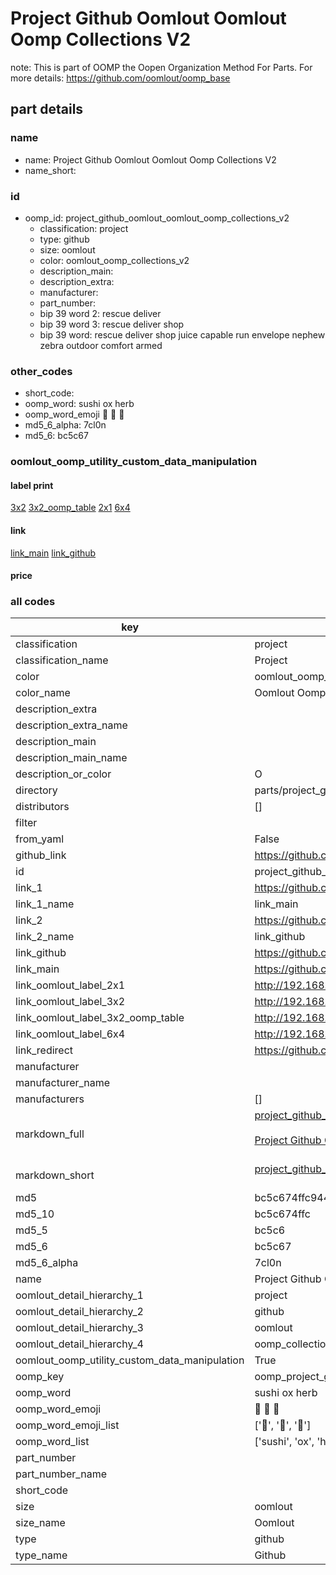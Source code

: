 # Project Github Oomlout Oomlout Oomp Collections V2  

note: This is part of OOMP the Oopen Organization Method For Parts. For more details: https://github.com/oomlout/oomp_base

##  part details
  







### name
* name: Project Github Oomlout Oomlout Oomp Collections V2
* name_short: 
### id
* oomp_id: project_github_oomlout_oomlout_oomp_collections_v2
  * classification: project
  * type: github
  * size: oomlout
  * color: oomlout_oomp_collections_v2
  * description_main: 
  * description_extra: 
  * manufacturer: 
  * part_number: 
  * bip 39 word 2: rescue deliver
  * bip 39 word 3: rescue deliver shop
  * bip 39 word: rescue deliver shop juice capable run envelope nephew zebra outdoor comfort armed

### other_codes
* short_code: 
* oomp_word: sushi ox herb
* oomp_word_emoji :sushi: :ox: :herb:
* md5_6_alpha: 7cl0n
* md5_6: bc5c67






### oomlout_oomp_utility_custom_data_manipulation
#### label print
[3x2](http://192.168.1.245:1112/?label=oomp%207cl0n)
[3x2_oomp_table](http://192.168.1.108:1112/?label=oomp%207cl0n)
[2x1](http://192.168.1.242:1112/?label=oomp%207cl0n)
[6x4](http://192.168.1.55:1112/?label=oomp%207cl0n)    

#### link

[link_main](https://github.com/oomlout/oomlout_oomp_version_1_messy/tree/main/parts/project_github_oomlout_oomlout_oomp_collections_v2) [link_github](https://github.com/oomlout/oomlout_oomp_version_1_messy/tree/main/parts/project_github_oomlout_oomlout_oomp_collections_v2)                             

#### price







### all codes 
| key | value |  
| --- | --- |  
| classification | project |  
| classification_name | Project |  
| color | oomlout_oomp_collections_v2 |  
| color_name | Oomlout Oomp Collections V2 |  
| description_extra |  |  
| description_extra_name |  |  
| description_main |  |  
| description_main_name |  |  
| description_or_color | O  |  
| directory | parts/project_github_oomlout_oomlout_oomp_collections_v2 |  
| distributors | [] |  
| filter |  |  
| from_yaml | False |  
| github_link | https://github.com/oomlout/oomlout_oomp_part_src/tree/main/parts/project_github_oomlout_oomlout_oomp_collections_v2 |  
| id | project_github_oomlout_oomlout_oomp_collections_v2 |  
| link_1 | https://github.com/oomlout/oomlout_oomp_version_1_messy/tree/main/parts/project_github_oomlout_oomlout_oomp_collections_v2 |  
| link_1_name | link_main |  
| link_2 | https://github.com/oomlout/oomlout_oomp_version_1_messy/tree/main/parts/project_github_oomlout_oomlout_oomp_collections_v2 |  
| link_2_name | link_github |  
| link_github | https://github.com/oomlout/oomlout_oomp_version_1_messy/tree/main/parts/project_github_oomlout_oomlout_oomp_collections_v2 |  
| link_main | https://github.com/oomlout/oomlout_oomp_version_1_messy/tree/main/parts/project_github_oomlout_oomlout_oomp_collections_v2 |  
| link_oomlout_label_2x1 | http://192.168.1.242:1112/?label=oomp%207cl0n |  
| link_oomlout_label_3x2 | http://192.168.1.245:1112/?label=oomp%207cl0n |  
| link_oomlout_label_3x2_oomp_table | http://192.168.1.108:1112/?label=oomp%207cl0n |  
| link_oomlout_label_6x4 | http://192.168.1.55:1112/?label=oomp%207cl0n |  
| link_redirect | https://github.com/oomlout/oomlout_oomp_version_1_messy/tree/main/parts/project_github_oomlout_oomlout_oomp_collections_v2 |  
| manufacturer |  |  
| manufacturer_name |  |  
| manufacturers | [] |  
| markdown_full | [project_github_oomlout_oomlout_oomp_collections_v2](none)<br>[](none)<br>[Project Github Oomlout Oomlout Oomp Collections V2](none)<br><br> |  
| markdown_short | [project_github_oomlout_oomlout_oomp_collections_v2](none)<br><br> |  
| md5 | bc5c674ffc94497af510f78d8d4e85b9 |  
| md5_10 | bc5c674ffc |  
| md5_5 | bc5c6 |  
| md5_6 | bc5c67 |  
| md5_6_alpha | 7cl0n |  
| name | Project Github Oomlout Oomlout Oomp Collections V2 |  
| oomlout_detail_hierarchy_1 | project |  
| oomlout_detail_hierarchy_2 | github |  
| oomlout_detail_hierarchy_3 | oomlout |  
| oomlout_detail_hierarchy_4 | oomp_collections_v2 |  
| oomlout_oomp_utility_custom_data_manipulation | True |  
| oomp_key | oomp_project_github_oomlout_oomlout_oomp_collections_v2 |  
| oomp_word | sushi ox herb |  
| oomp_word_emoji | :sushi: :ox: :herb: |  
| oomp_word_emoji_list | [':sushi:', ':ox:', ':herb:'] |  
| oomp_word_list | ['sushi', 'ox', 'herb'] |  
| part_number |  |  
| part_number_name |  |  
| short_code |  |  
| size | oomlout |  
| size_name | Oomlout |  
| type | github |  
| type_name | Github |  
